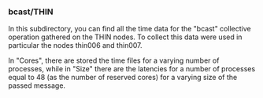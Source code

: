 ### bcast/THIN

In this subdirectory, you can find all the time data for the "bcast" collective operation gathered
on the THIN nodes. To collect this data were used in particular the nodes thin006 and thin007.

In "Cores", there are stored the time files for a varying number of processes, while in "Size" there are the latencies
for a number of processes equal to 48 (as the number of reserved cores) for a varying size of the passed message.
